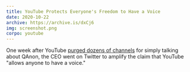 ```yaml
---
title: YouTube Protects Everyone's Freedom to Have a Voice
date: 2020-10-22
archive: https://archive.is/dxCj6
img: screenshot.png
corpo: youtube
---
```


One week after YouTube [purged dozens of
channels](/events/youtube-purges-harmful-conpsiracy-channels/) for simply
talking about QAnon, the CEO went on Twitter to amplify the claim that YouTube
"allows anyone to have a voice."
